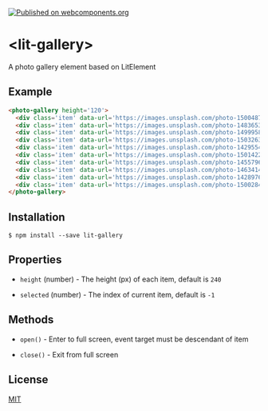 [![Published on webcomponents.org](https://img.shields.io/badge/webcomponents.org-published-blue.svg)](https://www.webcomponents.org/element/marcus13345/lit-gallery)

# \<lit-gallery\>

A photo gallery element based on LitElement

## Example

<!--
```
<custom-element-demo>
  <template>
    <script src=''></script>
    <next-code-block></next-code-block>
  </template>
</custom-element-demo>
```
-->
```html
<photo-gallery height='120'>
  <div class='item' data-url='https://images.unsplash.com/photo-1500487003906-9baadc8d610d?auto=compress,format&fit=crop&w=334&h=&q=80&aspect-ratio=0.67'></div>
  <div class='item' data-url='https://images.unsplash.com/photo-1483653085484-eb63c9f02547?auto=compress,format&fit=crop&w=750&h=&q=80&aspect-ratio=1.50'></div>
  <div class='item' data-url='https://images.unsplash.com/photo-1499958919714-e10d2741a387?auto=compress,format&fit=crop&w=334&h=&q=80&aspect-ratio=0.67'></div>
  <div class='item' data-url='https://images.unsplash.com/photo-1503263892381-7f7fd5e5ec15?auto=compress,format&fit=crop&w=376&h=&q=80&aspect-ratio=0.75'></div>
  <div class='item' data-url='https://images.unsplash.com/photo-1429554429301-1c7d5ae2d42e?auto=compress,format&fit=crop&w=750&h=&q=80&aspect-ratio=1.50'></div>
  <div class='item' data-url='https://images.unsplash.com/photo-1501422955948-a75c84b11ecf?auto=compress,format&fit=crop&w=752&h=&q=80&aspect-ratio=1.50'></div>
  <div class='item' data-url='https://images.unsplash.com/photo-1455796653466-32048b2b780e?auto=compress,format&fit=crop&w=749&h=&q=80&aspect-ratio=1.50'></div>
  <div class='item' data-url='https://images.unsplash.com/photo-1463414689943-2aca18b2242b?auto=compress,format&fit=crop&w=750&h=&q=80&aspect-ratio=1.78'></div>
  <div class='item' data-url='https://images.unsplash.com/photo-1428976365951-b70e0fa5c551?auto=compress,format&fit=crop&w=750&h=&q=80&aspect-ratio=1.50'></div>
  <div class='item' data-url='https://images.unsplash.com/photo-1500284306430-8f3cad668bb2?auto=compress,format&fit=crop&w=750&h=&q=80&aspect-ratio=1.50'></div>
</photo-gallery>
```

## Installation

```shell
$ npm install --save lit-gallery
```

## Properties

* `height` (number) - The height (px) of each item, default is `240`

* `selected` (number) - The index of current item, default is `-1`

## Methods

* `open()` - Enter to full screen, event target must be descendant of item

* `close()` - Exit from full screen

## License

[MIT](http://opensource.org/licenses/MIT)
